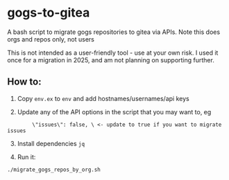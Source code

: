 # gogs-to-gitea
A bash script to migrate gogs repositories to gitea via APIs. Note this does orgs and repos only, not users

This is not intended as a user-friendly tool - use at your own risk. I used it once for a migration in 2025, and am not planning on supporting further.

## How to:

1. Copy `env.ex` to `env` and add hostnames/usernames/api keys

2. Update any of the API options in the script that you may want to, eg 
```
        \"issues\": false, \ <- update to true if you want to migrate issues
```

3. Install dependencies `jq`

4. Run it:
```
./migrate_gogs_repos_by_org.sh
```
